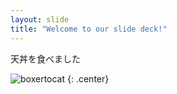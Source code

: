 ```yaml
---
layout: slide
title: "Welcome to our slide deck!"
---
```


天丼を食べました

![boxertocat](https://octodex.github.com/images/boxertocat_octodex.jpg)
{: .center}
